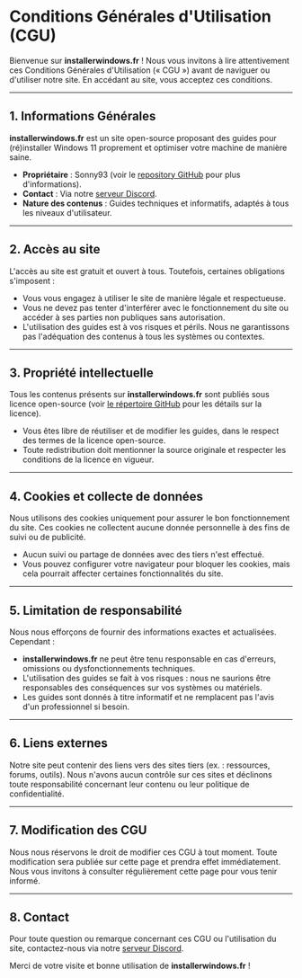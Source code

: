 # Conditions Générales d'Utilisation (CGU)

Bienvenue sur **installerwindows.fr** ! Nous vous invitons à lire attentivement ces Conditions Générales d'Utilisation (« CGU ») avant de naviguer ou d'utiliser notre site. En accédant au site, vous acceptez ces conditions.

---

## 1. Informations Générales

**installerwindows.fr** est un site open-source proposant des guides pour (ré)installer Windows 11 proprement et optimiser votre machine de manière saine.

- **Propriétaire** : Sonny93 (voir le [repository GitHub](https://github.com/Sonny93/installerwindows.fr) pour plus d'informations).
- **Contact** : Via notre [serveur Discord](https://discord.gg/informatique).
- **Nature des contenus** : Guides techniques et informatifs, adaptés à tous les niveaux d'utilisateur.

---

## 2. Accès au site

L'accès au site est gratuit et ouvert à tous. Toutefois, certaines obligations s'imposent :

- Vous vous engagez à utiliser le site de manière légale et respectueuse.
- Vous ne devez pas tenter d'interférer avec le fonctionnement du site ou accéder à ses parties non publiques sans autorisation.
- L'utilisation des guides est à vos risques et périls. Nous ne garantissons pas l'adéquation des contenus à tous les systèmes ou contextes.

---

## 3. Propriété intellectuelle

Tous les contenus présents sur **installerwindows.fr** sont publiés sous licence open-source (voir [le répertoire GitHub](https://github.com/Sonny93/installerwindows.fr) pour les détails sur la licence).

- Vous êtes libre de réutiliser et de modifier les guides, dans le respect des termes de la licence open-source.
- Toute redistribution doit mentionner la source originale et respecter les conditions de la licence en vigueur.

---

## 4. Cookies et collecte de données

Nous utilisons des cookies uniquement pour assurer le bon fonctionnement du site. Ces cookies ne collectent aucune donnée personnelle à des fins de suivi ou de publicité.

- Aucun suivi ou partage de données avec des tiers n'est effectué.
- Vous pouvez configurer votre navigateur pour bloquer les cookies, mais cela pourrait affecter certaines fonctionnalités du site.

---

## 5. Limitation de responsabilité

Nous nous efforçons de fournir des informations exactes et actualisées. Cependant :

- **installerwindows.fr** ne peut être tenu responsable en cas d'erreurs, omissions ou dysfonctionnements techniques.
- L'utilisation des guides se fait à vos risques : nous ne saurions être responsables des conséquences sur vos systèmes ou matériels.
- Les guides sont donnés à titre informatif et ne remplacent pas l'avis d'un professionnel si besoin.

---

## 6. Liens externes

Notre site peut contenir des liens vers des sites tiers (ex. : ressources, forums, outils). Nous n'avons aucun contrôle sur ces sites et déclinons toute responsabilité concernant leur contenu ou leur politique de confidentialité.

---

## 7. Modification des CGU

Nous nous réservons le droit de modifier ces CGU à tout moment. Toute modification sera publiée sur cette page et prendra effet immédiatement. Nous vous invitons à consulter régulièrement cette page pour vous tenir informé.

---

## 8. Contact

Pour toute question ou remarque concernant ces CGU ou l'utilisation du site, contactez-nous via notre [serveur Discord](https://discord.gg/informatique).

Merci de votre visite et bonne utilisation de **installerwindows.fr** !
